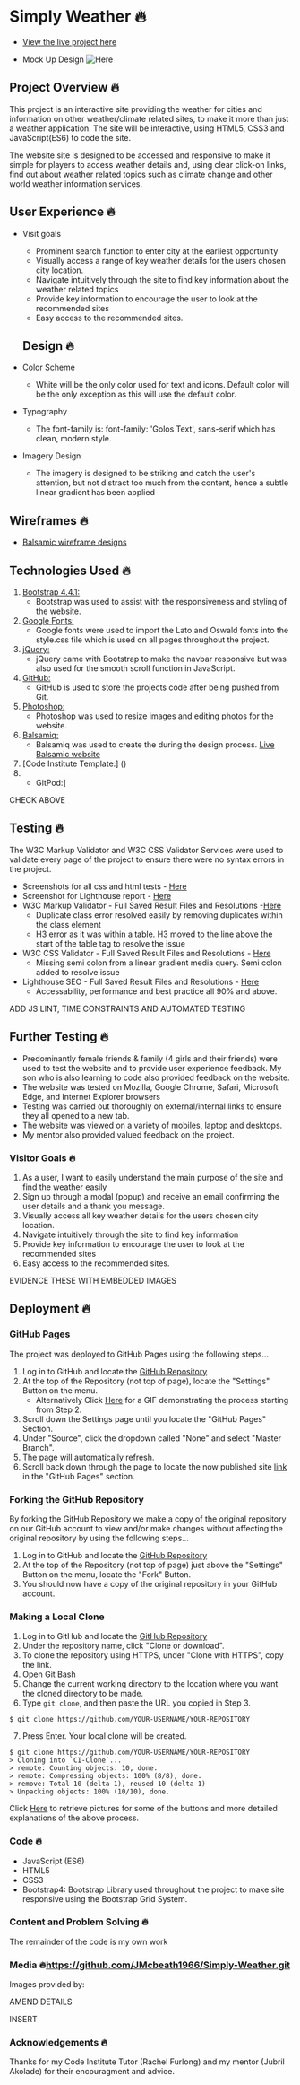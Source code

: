 # Simply Weather 🔥

- [View the live project here](INSERT)

- Mock Up Design ![Here](INSERT)

## Project Overview 🔥

This project is an interactive site providing the weather for cities and information on other weather/climate related sites, to make it more than just a weather application. The site will be interactive, using HTML5, CSS3 and JavaScript(ES6) to code the site.

The website site is designed to be accessed and responsive to make it simple for players to access weather details and, using clear click-on links, find out about weather related topics such as climate change and other world weather information services.

## User Experience 🔥

- Visit goals

  - Prominent search function to enter city at the earliest opportunity
  - Visually access a range of key weather details for the users chosen city location.
  - Navigate intuitively through the site to find key information about the weather related topics
  - Provide key information to encourage the user to look at the recommended sites
  - Easy access to the recommended sites.

  ## Design 🔥

* Color Scheme

  - White will be the only color used for text and icons. Default color will be the only exception as this will use the default color.

* Typography

  - The font-family is: font-family: 'Golos Text', sans-serif which has clean, modern style.

* Imagery Design

  - The imagery is designed to be striking and catch the user's attention, but not distract too much from the content, hence a subtle linear gradient has been applied

## Wireframes 🔥

- [Balsamic wireframe designs](INSERT)

## Technologies Used 🔥

1. [Bootstrap 4.4.1:](https://getbootstrap.com/docs/4.4/getting-started/introduction/)
   - Bootstrap was used to assist with the responsiveness and styling of the website.
2. [Google Fonts:](https://fonts.google.com/)
   - Google fonts were used to import the Lato and Oswald fonts into the style.css file which is used on all pages throughout the project.
3. [jQuery:](https://jquery.com/)
   - jQuery came with Bootstrap to make the navbar responsive but was also used for the smooth scroll function in JavaScript.
4. [GitHub:](https://github.com/)
   - GitHub is used to store the projects code after being pushed from Git.
5. [Photoshop:](https://www.adobe.com/ie/products/photoshop.html)
   - Photoshop was used to resize images and editing photos for the website.
6. [Balsamiq:](https://balsamiq.com/)
   - Balsamiq was used to create the during the design process. [Live Balsamic website](https://balsamiq.cloud/se8movd/pumvola)
7. [Code Institute Template:] ()
8. - GitPod:]

CHECK ABOVE

## Testing 🔥

The W3C Markup Validator and W3C CSS Validator Services were used to validate every page of the project to ensure there were no syntax errors in the project.

- Screenshots for all css and html tests - [Here](INSERT)
- Screenshot for Lighthouse report - [Here](INSERT)
- W3C Markup Validator - Full Saved Result Files and Resolutions -[Here](INSERT)
  - Duplicate class error resolved easily by removing duplicates within the class element
  - H3 error as it was within a table. H3 moved to the line above the start of the table tag to resolve the issue
- W3C CSS Validator - Full Saved Result Files and Resolutions - [Here](INSERT)
  - Missing semi colon from a linear gradient media query. Semi colon added to resolve issue
- Lighthouse SEO - Full Saved Result Files and Resolutions - [Here](INSERT)
  - Accessability, performance and best practice all 90% and above.

ADD JS LINT, TIME CONSTRAINTS AND AUTOMATED TESTING

## Further Testing 🔥

- Predominantly female friends & family (4 girls and their friends) were used to test the website and to provide user experience feedback. My son who is also learning to code also provided feedback on the website.
- The website was tested on Mozilla, Google Chrome, Safari, Microsoft Edge, and Internet Explorer browsers
- Testing was carried out thoroughly on external/internal links to ensure they all opened to a new tab.
- The website was viewed on a variety of mobiles, laptop and desktops.
- My mentor also provided valued feedback on the project.

### Visitor Goals 🔥

1. As a user, I want to easily understand the main purpose of the site and find the weather easily
2. Sign up through a modal (popup) and receive an email confirming the user details and a thank you message.
3. Visually access all key weather details for the users chosen city location.
4. Navigate intuitively through the site to find key information
5. Provide key information to encourage the user to look at the recommended sites
6. Easy access to the recommended sites.

EVIDENCE THESE WITH EMBEDDED IMAGES

## Deployment 🔥

### GitHub Pages

The project was deployed to GitHub Pages using the following steps...

1. Log in to GitHub and locate the [GitHub Repository](https://github.com/)
2. At the top of the Repository (not top of page), locate the "Settings" Button on the menu.
   - Alternatively Click [Here](https://raw.githubusercontent.com/) for a GIF demonstrating the process starting from Step 2.
3. Scroll down the Settings page until you locate the "GitHub Pages" Section.
4. Under "Source", click the dropdown called "None" and select "Master Branch".
5. The page will automatically refresh.
6. Scroll back down through the page to locate the now published site [link](https://github.com) in the "GitHub Pages" section.

### Forking the GitHub Repository

By forking the GitHub Repository we make a copy of the original repository on our GitHub account to view and/or make changes without affecting the original repository by using the following steps...

1. Log in to GitHub and locate the [GitHub Repository](https://github.com/)
2. At the top of the Repository (not top of page) just above the "Settings" Button on the menu, locate the "Fork" Button.
3. You should now have a copy of the original repository in your GitHub account.

### Making a Local Clone

1. Log in to GitHub and locate the [GitHub Repository](https://github.com/)
2. Under the repository name, click "Clone or download".
3. To clone the repository using HTTPS, under "Clone with HTTPS", copy the link.
4. Open Git Bash
5. Change the current working directory to the location where you want the cloned directory to be made.
6. Type `git clone`, and then paste the URL you copied in Step 3.

```
$ git clone https://github.com/YOUR-USERNAME/YOUR-REPOSITORY
```

7. Press Enter. Your local clone will be created.

```
$ git clone https://github.com/YOUR-USERNAME/YOUR-REPOSITORY
> Cloning into `CI-Clone`...
> remote: Counting objects: 10, done.
> remote: Compressing objects: 100% (8/8), done.
> remove: Total 10 (delta 1), reused 10 (delta 1)
> Unpacking objects: 100% (10/10), done.
```

Click [Here](https://help.github.com/en/github/creating-cloning-and-archiving-repositories/cloning-a-repository#cloning-a-repository-to-github-desktop) to retrieve pictures for some of the buttons and more detailed explanations of the above process.

### Code 🔥

- JavaScript (ES6)
- HTML5
- CSS3
- Bootstrap4: Bootstrap Library used throughout the project to make site responsive using the Bootstrap Grid System.

### Content and Problem Solving 🔥

The remainder of the code is my own work

### Media 🔥https://github.com/JMcbeath1966/Simply-Weather.git

Images provided by:

AMEND DETAILS

INSERT

### Acknowledgements 🔥

Thanks for my Code Institute Tutor (Rachel Furlong) and my mentor (Jubril Akolade) for their encouragment and advice.

